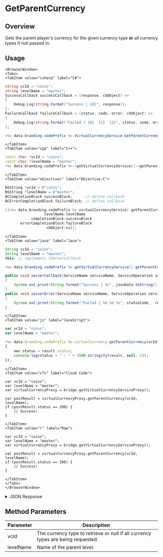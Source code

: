 # GetParentCurrency
## Overview
Gets the parent player's currency for the given currency type **or** all currency types if null passed in.

<PartialServop service_name="virtualCurrency" operation_name="GET_PARENT_VC" />

## Usage

```mdx-code-block
<BrowserWindow>
<Tabs>
<TabItem value="csharp" label="C#">
```

```csharp
string vcId = "coins";
string levelName = "master";
SuccessCallback successCallback = (response, cbObject) =>
{
    Debug.Log(string.Format("Success | {0}", response));
};
FailureCallback failureCallback = (status, code, error, cbObject) =>
{
    Debug.Log(string.Format("Failed | {0}  {1}  {2}", status, code, error));
};

<%= data.branding.codePrefix %>.VirtualCurrencyService.GetParentCurrency(vcId, levelName, successCallback, failureCallback);
```

```mdx-code-block
</TabItem>
<TabItem value="cpp" label="C++">
```

```cpp
const char *vcId = "coins";
const char *levelName = "master";
<%= data.branding.codePrefix %>->getVirtualCurrencyService()->getParentCurrency(vcId, levelName, this);
```

```mdx-code-block
</TabItem>
<TabItem value="objectivec" label="Objective-C">
```

```objectivec
NSString *vcId = @"coins";
NSString *levelName = @"master";
BCCompletionBlock successBlock;      // define callback
BCErrorCompletionBlock failureBlock; // define callback

[[<%= data.branding.codePrefix %> virtualCurrencyService] getParentCurrency:vcId
                  levelName:levelName
            completionBlock:successBlock
       errorCompletionBlock:failureBlock
                   cbObject:nil];
```

```mdx-code-block
</TabItem>
<TabItem value="java" label="Java">
```

```java
String vcId = "coins";
String levelName = "master";
this; // implements IServerCallback

<%= data.branding.codePrefix %>.getVirtualCurrencyService().getParentCurrency(vcId, levelName, this);

public void serverCallback(ServiceName serviceName, ServiceOperation serviceOperation, JSONObject jsonData)
{
    System.out.print(String.format("Success | %s", jsonData.toString()));
}
public void serverError(ServiceName serviceName, ServiceOperation serviceOperation, int statusCode, int reasonCode, String jsonError)
{
    System.out.print(String.format("Failed | %d %d %s", statusCode,  reasonCode, jsonError.toString()));
}
```

```mdx-code-block
</TabItem>
<TabItem value="js" label="JavaScript">
```

```javascript
var vcId = "coins";
var levelName = "master";

<%= data.branding.codePrefix %>.virtualCurrency.getParentCurrency(vcId, levelName, result =>
{
	var status = result.status;
	console.log(status + " : " + JSON.stringify(result, null, 2));
});
```

```mdx-code-block
</TabItem>
<TabItem value="cfs" label="Cloud Code">
```

```cfscript
var vcId = "coins";
var levelName = "master";
var virtualCurrencyProxy = bridge.getVirtualCurrencyServiceProxy();

var postResult = virtualCurrencyProxy.getParentCurrency(vcId, levelName);
if (postResult.status == 200) {
    // Success!
}
```

```mdx-code-block
</TabItem>
<TabItem value="r" label="Raw">
```

```cfscript
var vcId = "coins";
var levelName = "master";
var virtualCurrencyProxy = bridge.getVirtualCurrencyServiceProxy();

var postResult = virtualCurrencyProxy.getParentCurrency(vcId, levelName);
if (postResult.status == 200) {
    // Success!
}
```

```mdx-code-block
</TabItem>
</Tabs>
</BrowserWindow>
```

<details>
<summary>JSON Response</summary>

```json
{
   "status":200,
   "data":{
      "currencyMap":{
         "credits":{
            "consumed":20,
            "balance":180,
            "purchased":0,
            "awarded":200
         }
      }
   }
}
```
</details>

## Method Parameters
Parameter | Description
--------- | -----------
vcId | The currency type to retrieve or null if all currency types are being requested.
levelName | Name of the parent level.


